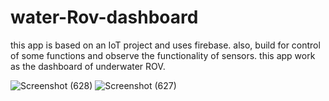 # water-Rov-dashboard
this app is based on an IoT project and uses firebase. also, build for control of some functions and observe the functionality of sensors.
this app work as the dashboard of underwater ROV.


![Screenshot (628)](https://user-images.githubusercontent.com/44635651/175811137-e824254c-b421-4974-859d-4b1ae2f1cca9.png)
![Screenshot (627)](https://user-images.githubusercontent.com/44635651/175811136-6fe9c8f6-8b6a-4c56-b786-569542136b5f.png)

